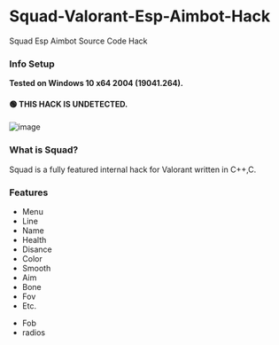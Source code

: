 # Squad-Valorant-Esp-Aimbot-Hack
Squad Esp Aimbot Source Code Hack

### Info Setup
**Tested on Windows 10 x64 2004 (19041.264).**

#### 🟢 THIS HACK IS UNDETECTED.
![image](https://user-images.githubusercontent.com/96410571/147380694-91edc849-4a20-4f3b-8b39-de08f2b46ee8.png)



### What is Squad?

Squad is a fully featured internal hack for Valorant written in C++,C.

### Features
* Menu
* Line
* Name
* Health
* Disance
* Color
* Smooth
* Aim
* Bone
* Fov
* Etc.
- Fob
- radios
